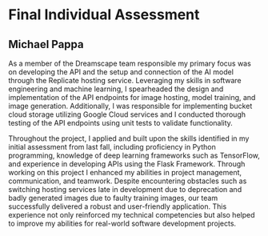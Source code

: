 # Final Individual Assessment
## Michael Pappa

As a member of the Dreamscape team responsible my primary focus was on developing the API and the setup and connection of the AI model through the Replicate hosting service. 
Leveraging my skills in software engineering and machine learning, 
I spearheaded the design and implementation of the API endpoints for image hosting, model training, and image generation. 
Additionally, I was responsible for implementing bucket cloud storage utilizing Google Cloud services and I conducted thorough testing of the API endpoints using unit tests  to validate functionality. 

Throughout the project, I applied and built upon the skills identified in my initial assessment from last fall, including proficiency in Python programming,
knowledge of deep learning frameworks such as TensorFlow, and experience in developing APIs using the Flask Framework. Through working on this project I enhanced my abilities in project management, communication, and teamwork. 
Despite encountering obstacles such as switching hosting services late in development due to deprecation and badly generated images due to faulty training images, 
our team successfully delivered a robust and user-friendly application. 
This experience not only reinforced my technical competencies but also helped to improve my abilities for real-world software development projects.
